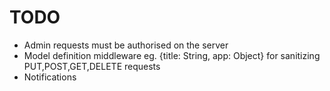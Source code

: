 # TODO

- Admin requests must be authorised on the server
- Model definition middleware eg. {title: String, app: Object} for sanitizing PUT,POST,GET,DELETE requests
- Notifications 
